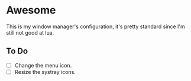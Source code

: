 # Awesome

This is my window manager's configuration, it's pretty standard since I'm still not good at lua.

## To Do

- [ ] Change the menu icon.
- [ ] Resize the systray icons.
